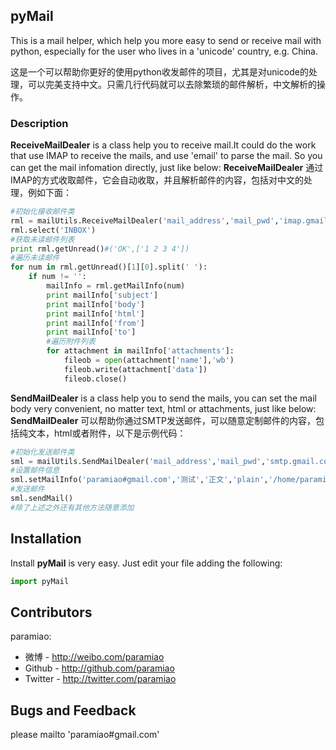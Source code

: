 ## pyMail

This is a mail helper, which help you more easy to send or receive mail with python, especially for the user who lives in a 'unicode' country, e.g. China.

这是一个可以帮助你更好的使用python收发邮件的项目，尤其是对unicode的处理，可以完美支持中文。只需几行代码就可以去除繁琐的邮件解析，中文解析的操作。

### Description

**ReceiveMailDealer** is a class help you to receive mail.It could do the work that use IMAP to receive the mails, and
use 'email' to parse the mail. So you can get the mail infomation directly, just like below:
**ReceiveMailDealer** 通过IMAP的方式收取邮件，它会自动收取，并且解析邮件的内容，包括对中文的处理，例如下面：

```python
#初始化接收邮件类
rml = mailUtils.ReceiveMailDealer('mail_address','mail_pwd','imap.gmail.com')
rml.select('INBOX')
#获取未读邮件列表
print rml.getUnread()#('OK',['1 2 3 4'])
#遍历未读邮件
for num in rml.getUnread()[1][0].split(' '):
    if num != '':   
        mailInfo = rml.getMailInfo(num)
        print mailInfo['subject']
        print mailInfo['body']
        print mailInfo['html']
        print mailInfo['from']
        print mailInfo['to']
        #遍历附件列表
        for attachment in mailInfo['attachments']:
            fileob = open(attachment['name'],'wb')
            fileob.write(attachment['data'])
            fileob.close()
```

**SendMailDealer** is a class help you to send the mails, you can set the mail body very convenient, no matter text, html or attachments, just like below:
**SendMailDealer** 可以帮助你通过SMTP发送邮件，可以随意定制邮件的内容，包括纯文本，html或者附件，以下是示例代码：

```python
#初始化发送邮件类
sml = mailUtils.SendMailDealer('mail_address','mail_pwd','smtp.gmail.com')
#设置邮件信息
sml.setMailInfo('paramiao#gmail.com','测试','正文','plain','/home/paramiao/resume.html')
#发送邮件
sml.sendMail()
#除了上述之外还有其他方法随意添加
```
## Installation

Install **pyMail** is very easy. Just edit your file adding the following:

```python
import pyMail
```


## Contributors
paramiao:
* 微博 - http://weibo.com/paramiao
* Github - http://github.com/paramiao
* Twitter - http://twitter.com/paramiao

## Bugs and Feedback

please mailto 'paramiao#gmail.com'

